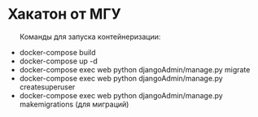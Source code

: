 <h1>Хакатон от МГУ</h1>

<ul>
  <p>Команды для запуска контейнеризации:</p>
  <li>docker-compose build</li>
  <li>docker-compose up -d</li>
  <li>docker-compose exec web python djangoAdmin/manage.py migrate</li>
  <li>docker-compose exec web python djangoAdmin/manage.py createsuperuser</li>
  <li>docker-compose exec web python djangoAdmin/manage.py makemigrations (для миграций)</li>
</ul>
